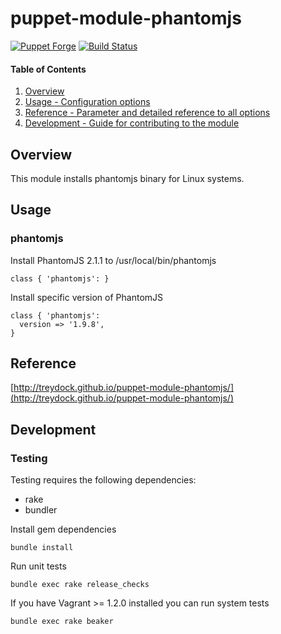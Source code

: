 # puppet-module-phantomjs

[![Puppet Forge](http://img.shields.io/puppetforge/v/treydock/phantomjs.svg)](https://forge.puppetlabs.com/treydock/phantomjs)
[![Build Status](https://travis-ci.org/treydock/puppet-module-phantomjs.png)](https://travis-ci.org/treydock/puppet-module-phantomjs)

#### Table of Contents

1. [Overview](#overview)
2. [Usage - Configuration options](#usage)
3. [Reference - Parameter and detailed reference to all options](#reference)
4. [Development - Guide for contributing to the module](#development)

## Overview

This module installs phantomjs binary for Linux systems.

## Usage

### phantomjs

Install PhantomJS 2.1.1 to /usr/local/bin/phantomjs

    class { 'phantomjs': }

Install specific version of PhantomJS

    class { 'phantomjs':
      version => '1.9.8',
    }

## Reference

[http://treydock.github.io/puppet-module-phantomjs/](http://treydock.github.io/puppet-module-phantomjs/)

## Development

### Testing

Testing requires the following dependencies:

* rake
* bundler

Install gem dependencies

    bundle install

Run unit tests

    bundle exec rake release_checks

If you have Vagrant >= 1.2.0 installed you can run system tests

    bundle exec rake beaker
